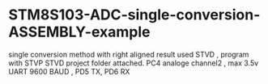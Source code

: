 # STM8S103-ADC-single-conversion-ASSEMBLY-example
single conversion method with right aligned result
used STVD , program with STVP
STVD project folder attached.
PC4 analoge channel2 , max 3.5v
UART 9600 BAUD , PD5 TX, PD6 RX

